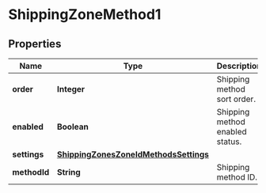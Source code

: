 

# ShippingZoneMethod1


## Properties

Name | Type | Description | Notes
------------ | ------------- | ------------- | -------------
**order** | **Integer** | Shipping method sort order. |  [optional]
**enabled** | **Boolean** | Shipping method enabled status. |  [optional]
**settings** | [**ShippingZonesZoneIdMethodsSettings**](ShippingZonesZoneIdMethodsSettings.md) |  |  [optional]
**methodId** | **String** | Shipping method ID. |  [optional]



